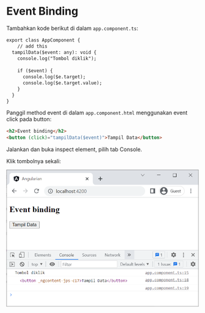# Event Binding

Tambahkan kode berikut di dalam `app.component.ts`:

```tsx
export class AppComponent {
	// add this
  tampilData($event: any): void {
    console.log("Tombol diklik");

    if ($event) {
      console.log($e.target);
      console.log($e.target.value);
    }
  }
}
```

Panggil method event di dalam `app.component.html` menggunakan event click pada button:

```html
<h2>Event binding</h2> 
<button (click)="tampilData($event)">Tampil Data</button>
```

Jalankan dan buka inspect element, pilih tab Console.

Klik tombolnya sekali:

![Untitled](Event%20Binding%20f3597b2e0e2544b3a59c68f5b7b02209/Untitled.png)